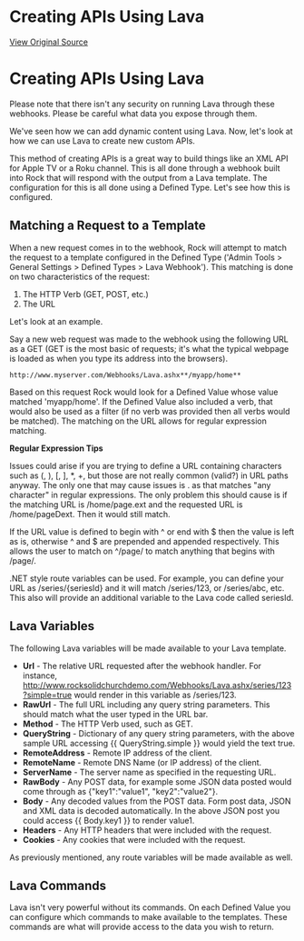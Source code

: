 # Creating APIs Using Lava
[View Original Source](https://community.rockrms.com/lava/lava-api)

Creating APIs Using Lava
========================

Please note that there isn't any security on running Lava through these webhooks. Please be careful what data you expose through them.

We've seen how we can add dynamic content using Lava. Now, let's look at how we can use Lava to create new custom APIs.

This method of creating APIs is a great way to build things like an XML API for Apple TV or a Roku channel. This is all done through a webhook built into Rock that will respond with the output from a Lava template. The configuration for this is all done using a Defined Type. Let's see how this is configured.

Matching a Request to a Template
--------------------------------

When a new request comes in to the webhook, Rock will attempt to match the request to a template configured in the Defined Type ('Admin Tools > General Settings > Defined Types > Lava Webhook'). This matching is done on two characteristics of the request:

1.  The HTTP Verb (GET, POST, etc.)
2.  The URL

Let's look at an example.

Say a new web request was made to the webhook using the following URL as a GET (GET is the most basic of requests; it's what the typical webpage is loaded as when you type its address into the browsers).

```
http://www.myserver.com/Webhooks/Lava.ashx**/myapp/home**
```

Based on this request Rock would look for a Defined Value whose value matched 'myapp/home'. If the Defined Value also included a verb, that would also be used as a filter (if no verb was provided then all verbs would be matched). The matching on the URL allows for regular expression matching.

**Regular Expression Tips**  

Issues could arise if you are trying to define a URL containing characters such as (, ), \[, \], \*, +, but those are not really common (valid?) in URL paths anyway. The only one that may cause issues is . as that matches "any character" in regular expressions. The only problem this should cause is if the matching URL is /home/page.ext and the requested URL is /home/pageDext. Then it would still match.

If the URL value is defined to begin with ^ or end with $ then the value is left as is, otherwise ^ and $ are prepended and appended respectively. This allows the user to match on ^/page/ to match anything that begins with /page/.

.NET style route variables can be used. For example, you can define your URL as /series/{seriesId} and it will match /series/123, or /series/abc, etc. This also will provide an additional variable to the Lava code called seriesId.

Lava Variables
--------------

The following Lava variables will be made available to your Lava template.

*   **Url** - The relative URL requested after the webhook handler. For instance, http://www.rocksolidchurchdemo.com/Webhooks/Lava.ashx/series/123?simple=true would render in this variable as /series/123.
*   **RawUrl** - The full URL including any query string parameters. This should match what the user typed in the URL bar.
*   **Method** - The HTTP Verb used, such as GET.
*   **QueryString** - Dictionary of any query string parameters, with the above sample URL accessing {{ QueryString.simple }} would yield the text true.
*   **RemoteAddress** - Remote IP address of the client.
*   **RemoteName** - Remote DNS Name (or IP address) of the client.
*   **ServerName** - The server name as specified in the requesting URL.
*   **RawBody** - Any POST data, for example some JSON data posted would come through as {"key1":"value1", "key2":"value2"}.
*   **Body** - Any decoded values from the POST data. Form post data, JSON and XML data is decoded automatically. In the above JSON post you could access {{ Body.key1 }} to render value1.
*   **Headers** - Any HTTP headers that were included with the request.
*   **Cookies** - Any cookies that were included with the request.

As previously mentioned, any route variables will be made available as well.

Lava Commands
-------------

Lava isn't very powerful without its commands. On each Defined Value you can configure which commands to make available to the templates. These commands are what will provide access to the data you wish to return.